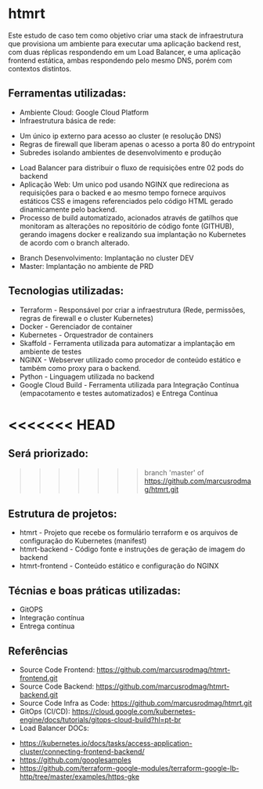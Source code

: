 # htmrt

Este estudo de caso tem como objetivo criar uma stack de infraestrutura que provisiona um ambiente para executar uma aplicação backend rest, com duas réplicas respondendo em um Load Balancer, e uma aplicação frontend estática, ambas respondendo pelo mesmo DNS, porém com contextos distintos.

## Ferramentas utilizadas:

- Ambiente Cloud: Google Cloud Platform
- Infraestrutura básica de rede: 
*   Um único ip externo para acesso ao cluster (e resolução DNS)
*   Regras de firewall que liberam apenas o acesso a porta 80 do entrypoint
*   Subredes isolando ambientes de desenvolvimento e produção
- Load Balancer para distribuir o fluxo de requisições entre 02 pods do backend
- Aplicação Web: Um unico pod usando NGINX que redireciona as requisições para o backed e ao mesmo tempo fornece arquivos estáticos CSS e imagens referenciados pelo código HTML gerado dinamicamente pelo backend. 
- Processo de build automatizado, acionados através de gatilhos que monitoram as alterações no repositório de código fonte (GITHUB), gerando imagens docker e realizando sua implantação no Kubernetes de acordo com o branch alterado.
*   Branch Desenvolvimento: Implantação no cluster DEV
*   Master: Implantação no ambiente de PRD

## Tecnologias utilizadas:

*   Terraform - Responsável por criar a infraestrutura (Rede, permissões, regras de firewall e o cluster Kubernetes)
*   Docker - Gerenciador de container
*   Kubernetes - Orquestrador de containers
*   Skaffold - Ferramenta utilizada para automatizar a implantação em ambiente de testes
*   NGINX - Webserver utilizado como procedor de conteúdo estático e também como proxy para o backend.
*   Python - Linguagem utilizada no backend
*   Google Cloud Build - Ferramenta utilizada para Integração Contínua (empacotamento e testes automatizados) e Entrega Contínua

<<<<<<< HEAD
=======
## Será priorizado:
>>>>>>> branch 'master' of https://github.com/marcusrodmag/htmrt.git

## Estrutura de projetos:

- htmrt - Projeto que recebe os formulário terraform e os arquivos de configuração do Kubernetes (manifest)
- htmrt-backend - Código fonte e instruções de geração de imagem do backend
- htmrt-frontend - Conteúdo estático e configuração do NGINX

## Técnias e boas práticas utilizadas:

- GitOPS
- Integração contínua
- Entrega contínua


## Referências
- Source Code Frontend: https://github.com/marcusrodmag/htmrt-frontend.git
- Source Code Backend: https://github.com/marcusrodmag/htmrt-backend.git
- Source Code Infra as Code: https://github.com/marcusrodmag/htmrt.git
- GitOps (CI/CD): https://cloud.google.com/kubernetes-engine/docs/tutorials/gitops-cloud-build?hl=pt-br
- Load Balancer DOCs:
* https://kubernetes.io/docs/tasks/access-application-cluster/connecting-frontend-backend/
* https://github.com/googlesamples
* https://github.com/terraform-google-modules/terraform-google-lb-http/tree/master/examples/https-gke
